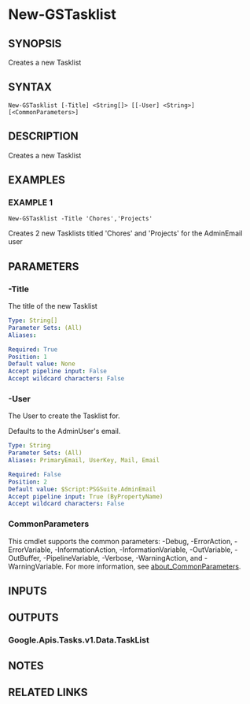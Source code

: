 # New-GSTasklist

## SYNOPSIS
Creates a new Tasklist

## SYNTAX

```
New-GSTasklist [-Title] <String[]> [[-User] <String>] [<CommonParameters>]
```

## DESCRIPTION
Creates a new Tasklist

## EXAMPLES

### EXAMPLE 1
```
New-GSTasklist -Title 'Chores','Projects'
```

Creates 2 new Tasklists titled 'Chores' and 'Projects' for the AdminEmail user

## PARAMETERS

### -Title
The title of the new Tasklist

```yaml
Type: String[]
Parameter Sets: (All)
Aliases:

Required: True
Position: 1
Default value: None
Accept pipeline input: False
Accept wildcard characters: False
```

### -User
The User to create the Tasklist for.

Defaults to the AdminUser's email.

```yaml
Type: String
Parameter Sets: (All)
Aliases: PrimaryEmail, UserKey, Mail, Email

Required: False
Position: 2
Default value: $Script:PSGSuite.AdminEmail
Accept pipeline input: True (ByPropertyName)
Accept wildcard characters: False
```

### CommonParameters
This cmdlet supports the common parameters: -Debug, -ErrorAction, -ErrorVariable, -InformationAction, -InformationVariable, -OutVariable, -OutBuffer, -PipelineVariable, -Verbose, -WarningAction, and -WarningVariable. For more information, see [about_CommonParameters](http://go.microsoft.com/fwlink/?LinkID=113216).

## INPUTS

## OUTPUTS

### Google.Apis.Tasks.v1.Data.TaskList
## NOTES

## RELATED LINKS

